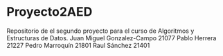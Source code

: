 # Proyecto2AED
Repositorio de el segundo proyecto para el curso de Algoritmos y Estructuras de Datos.
Juan Miguel Gonzalez-Campo 21077
Pablo Herrera 21227
Pedro Marroquín 21801
Raul Sánchez 21401

